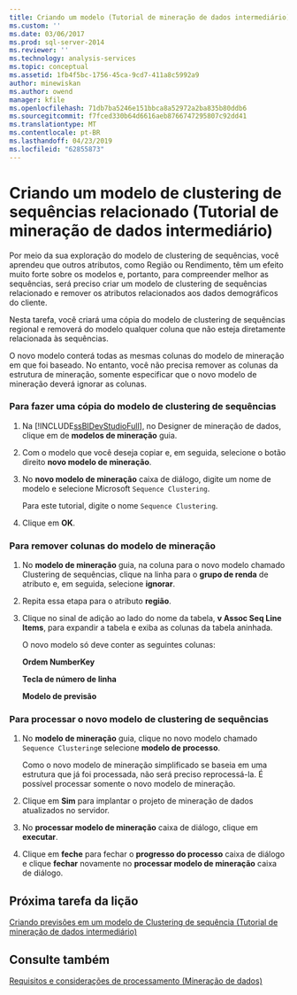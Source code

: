 ```yaml
---
title: Criando um modelo (Tutorial de mineração de dados intermediário) de Clustering de sequências relacionado | Microsoft Docs
ms.custom: ''
ms.date: 03/06/2017
ms.prod: sql-server-2014
ms.reviewer: ''
ms.technology: analysis-services
ms.topic: conceptual
ms.assetid: 1fb4f5bc-1756-45ca-9cd7-411a8c5992a9
author: minewiskan
ms.author: owend
manager: kfile
ms.openlocfilehash: 71db7ba5246e151bbca8a52972a2ba835b80ddb6
ms.sourcegitcommit: f7fced330b64d6616aeb8766747295807c92dd41
ms.translationtype: MT
ms.contentlocale: pt-BR
ms.lasthandoff: 04/23/2019
ms.locfileid: "62855873"
---
```

# <a name="creating-a-related-sequence-clustering-model-intermediate-data-mining-tutorial"></a>Criando um modelo de clustering de sequências relacionado (Tutorial de mineração de dados intermediário)
  Por meio da sua exploração do modelo de clustering de sequências, você aprendeu que outros atributos, como Região ou Rendimento, têm um efeito muito forte sobre os modelos e, portanto, para compreender melhor as sequências, será preciso criar um modelo de clustering de sequências relacionado e remover os atributos relacionados aos dados demográficos do cliente.  
  
 Nesta tarefa, você criará uma cópia do modelo de clustering de sequências regional e removerá do modelo qualquer coluna que não esteja diretamente relacionada às sequências.  
  
 O novo modelo conterá todas as mesmas colunas do modelo de mineração em que foi baseado. No entanto, você não precisa remover as colunas da estrutura de mineração, somente especificar que o novo modelo de mineração deverá ignorar as colunas.  
  
### <a name="to-make-a-copy-of-the-sequence-clustering-model"></a>Para fazer uma cópia do modelo de clustering de sequências  
  
1.  Na [!INCLUDE[ssBIDevStudioFull](../includes/ssbidevstudiofull-md.md)], no Designer de mineração de dados, clique em de **modelos de mineração** guia.  
  
2.  Com o modelo que você deseja copiar e, em seguida, selecione o botão direito **novo modelo de mineração**.  
  
3.  No **novo modelo de mineração** caixa de diálogo, digite um nome de modelo e selecione Microsoft `Sequence Clustering`.  
  
     Para este tutorial, digite o nome `Sequence Clustering`.  
  
4.  Clique em **OK**.  
  
### <a name="to-remove-columns-from-the-mining-model"></a>Para remover colunas do modelo de mineração  
  
1.  No **modelo de mineração** guia, na coluna para o novo modelo chamado Clustering de sequências, clique na linha para o **grupo de renda** de atributo e, em seguida, selecione **ignorar**.  
  
2.  Repita essa etapa para o atributo **região**.  
  
3.  Clique no sinal de adição ao lado do nome da tabela, **v Assoc Seq Line Items**, para expandir a tabela e exiba as colunas da tabela aninhada.  
  
     O novo modelo só deve conter as seguintes colunas:  
  
     **Ordem NumberKey**  
  
     **Tecla de número de linha**  
  
     **Modelo de previsão**  
  
### <a name="to-process-the-new-sequence-clustering-model"></a>Para processar o novo modelo de clustering de sequências  
  
1.  No **modelo de mineração** guia, clique no novo modelo chamado `Sequence Clustering`e selecione **modelo de processo**.  
  
     Como o novo modelo de mineração simplificado se baseia em uma estrutura que já foi processada, não será preciso reprocessá-la. É possível processar somente o novo modelo de mineração.  
  
2.  Clique em **Sim** para implantar o projeto de mineração de dados atualizados no servidor.  
  
3.  No **processar modelo de mineração** caixa de diálogo, clique em **executar**.  
  
4.  Clique em **feche** para fechar o **progresso do processo** caixa de diálogo e clique **fechar** novamente no **processar modelo de mineração** caixa de diálogo.  
  
## <a name="next-task-in-lesson"></a>Próxima tarefa da lição  
 [Criando previsões em um modelo de Clustering de sequência &#40;Tutorial de mineração de dados intermediário&#41;](../../2014/tutorials/create-predictions-on-model-intermediate-data-mining-tutorial.md)  
  
## <a name="see-also"></a>Consulte também  
 [Requisitos e considerações de processamento &#40;Mineração de dados&#41;](../../2014/analysis-services/data-mining/processing-requirements-and-considerations-data-mining.md)  
  
  
